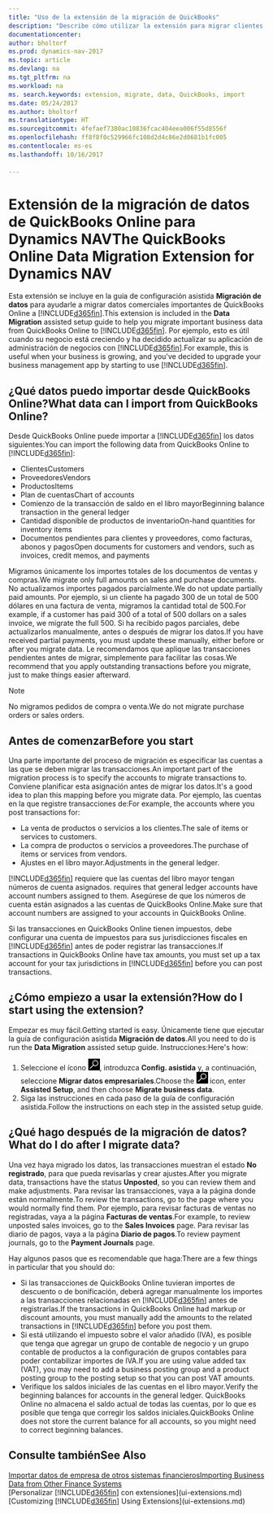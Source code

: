 ```yaml
---
title: "Uso de la extensión de la migración de QuickBooks"
description: "Describe cómo utilizar la extensión para migrar clientes, proveedores, elementos y cuentas de QuickBooks Online a Dynamics NAV."
documentationcenter: 
author: bholtorf
ms.prod: dynamics-nav-2017
ms.topic: article
ms.devlang: na
ms.tgt_pltfrm: na
ms.workload: na
ms. search.keywords: extension, migrate, data, QuickBooks, import
ms.date: 05/24/2017
ms.author: bholtorf
ms.translationtype: HT
ms.sourcegitcommit: 4fefaef7380ac10836fcac404eea006f55d8556f
ms.openlocfilehash: ff8f8f0c529966fc108d2d4c86e2d0681b1fc005
ms.contentlocale: es-es
ms.lasthandoff: 10/16/2017

---
```


# <a name="the-quickbooks-online-data-migration-extension-for-dynamics-nav"></a><span data-ttu-id="e21fc-103">Extensión de la migración de datos de QuickBooks Online para Dynamics NAV</span><span class="sxs-lookup"><span data-stu-id="e21fc-103">The QuickBooks Online Data Migration Extension for Dynamics NAV</span></span>
<span data-ttu-id="e21fc-104">Esta extensión se incluye en la guía de configuración asistida **Migración de datos** para ayudarle a migrar datos comerciales importantes de QuickBooks Online a [!INCLUDE[d365fin](includes/d365fin_md.md)].</span><span class="sxs-lookup"><span data-stu-id="e21fc-104">This extension is included in the **Data Migration** assisted setup guide to help you migrate important business data from QuickBooks Online to [!INCLUDE[d365fin](includes/d365fin_md.md)].</span></span> <span data-ttu-id="e21fc-105">Por ejemplo, esto es útil cuando su negocio está creciendo y ha decidido actualizar su aplicación de administración de negocios con [!INCLUDE[d365fin](includes/d365fin_md.md)].</span><span class="sxs-lookup"><span data-stu-id="e21fc-105">For example, this is useful when your business is growing, and you've decided to upgrade your business management app by starting to use [!INCLUDE[d365fin](includes/d365fin_md.md)].</span></span>

## <a name="what-data-can-i-import-from-quickbooks-online"></a><span data-ttu-id="e21fc-106">¿Qué datos puedo importar desde QuickBooks Online?</span><span class="sxs-lookup"><span data-stu-id="e21fc-106">What data can I import from QuickBooks Online?</span></span>
<span data-ttu-id="e21fc-107">Desde QuickBooks Online puede importar a [!INCLUDE[d365fin](includes/d365fin_md.md)] los datos siguientes:</span><span class="sxs-lookup"><span data-stu-id="e21fc-107">You can import the following data from QuickBooks Online to [!INCLUDE[d365fin](includes/d365fin_md.md)]:</span></span>  

* <span data-ttu-id="e21fc-108">Clientes</span><span class="sxs-lookup"><span data-stu-id="e21fc-108">Customers</span></span>
* <span data-ttu-id="e21fc-109">Proveedores</span><span class="sxs-lookup"><span data-stu-id="e21fc-109">Vendors</span></span>
* <span data-ttu-id="e21fc-110">Productos</span><span class="sxs-lookup"><span data-stu-id="e21fc-110">Items</span></span>
* <span data-ttu-id="e21fc-111">Plan de cuentas</span><span class="sxs-lookup"><span data-stu-id="e21fc-111">Chart of accounts</span></span> 
* <span data-ttu-id="e21fc-112">Comienzo de la transacción de saldo en el libro mayor</span><span class="sxs-lookup"><span data-stu-id="e21fc-112">Beginning balance transaction in the general ledger</span></span>
* <span data-ttu-id="e21fc-113">Cantidad disponible de productos de inventario</span><span class="sxs-lookup"><span data-stu-id="e21fc-113">On-hand quantities for inventory items</span></span>
* <span data-ttu-id="e21fc-114">Documentos pendientes para clientes y proveedores, como facturas, abonos y pagos</span><span class="sxs-lookup"><span data-stu-id="e21fc-114">Open documents for customers and vendors, such as invoices, credit memos, and payments</span></span>

<span data-ttu-id="e21fc-115">Migramos únicamente los importes totales de los documentos de ventas y compras.</span><span class="sxs-lookup"><span data-stu-id="e21fc-115">We migrate only full amounts on sales and purchase documents.</span></span> <span data-ttu-id="e21fc-116">No actualizamos importes pagados parcialmente.</span><span class="sxs-lookup"><span data-stu-id="e21fc-116">We do not update partially paid amounts.</span></span> <span data-ttu-id="e21fc-117">Por ejemplo, si un cliente ha pagado 300 de un total de 500 dólares en una factura de venta, migramos la cantidad total de 500.</span><span class="sxs-lookup"><span data-stu-id="e21fc-117">For example, if a customer has paid 300 of a total of 500 dollars on a sales invoice, we migrate the full 500.</span></span> <span data-ttu-id="e21fc-118">Si ha recibido pagos parciales, debe actualizarlos manualmente, antes o después de migrar los datos.</span><span class="sxs-lookup"><span data-stu-id="e21fc-118">If you have received partial payments, you must update these manually, either before or after you migrate data.</span></span> <span data-ttu-id="e21fc-119">Le recomendamos que aplique las transacciones pendientes antes de migrar, simplemente para facilitar las cosas.</span><span class="sxs-lookup"><span data-stu-id="e21fc-119">We recommend that you apply outstanding transactions before you migrate, just to make things easier afterward.</span></span>

> [!NOTE]  
>   <span data-ttu-id="e21fc-120">No migramos pedidos de compra o venta.</span><span class="sxs-lookup"><span data-stu-id="e21fc-120">We do not migrate purchase orders or sales orders.</span></span>

## <a name="before-you-start"></a><span data-ttu-id="e21fc-121">Antes de comenzar</span><span class="sxs-lookup"><span data-stu-id="e21fc-121">Before you start</span></span>
<span data-ttu-id="e21fc-122">Una parte importante del proceso de migración es especificar las cuentas a las que se deben migrar las transacciones.</span><span class="sxs-lookup"><span data-stu-id="e21fc-122">An important part of the migration process is to specify the accounts to migrate transactions to.</span></span> <span data-ttu-id="e21fc-123">Conviene planificar esta asignación antes de migrar los datos.</span><span class="sxs-lookup"><span data-stu-id="e21fc-123">It's a good idea to plan this mapping before you migrate data.</span></span> <span data-ttu-id="e21fc-124">Por ejemplo, las cuentas en la que registre transacciones de:</span><span class="sxs-lookup"><span data-stu-id="e21fc-124">For example, the accounts where you post transactions for:</span></span>  
  
* <span data-ttu-id="e21fc-125">La venta de productos o servicios a los clientes.</span><span class="sxs-lookup"><span data-stu-id="e21fc-125">The sale of items or services to customers.</span></span>
* <span data-ttu-id="e21fc-126">La compra de productos o servicios a proveedores.</span><span class="sxs-lookup"><span data-stu-id="e21fc-126">The purchase of items or services from vendors.</span></span>  
* <span data-ttu-id="e21fc-127">Ajustes en el libro mayor.</span><span class="sxs-lookup"><span data-stu-id="e21fc-127">Adjustments in the general ledger.</span></span>  

[!INCLUDE[d365fin](includes/d365fin_md.md)]<span data-ttu-id="e21fc-128"> requiere que las cuentas del libro mayor tengan números de cuenta asignados.</span><span class="sxs-lookup"><span data-stu-id="e21fc-128"> requires that general ledger accounts have account numbers assigned to them.</span></span> <span data-ttu-id="e21fc-129">Asegúrese de que los números de cuenta están asignados a las cuentas de QuickBooks Online.</span><span class="sxs-lookup"><span data-stu-id="e21fc-129">Make sure that account numbers are assigned to your accounts in QuickBooks Online.</span></span>

<span data-ttu-id="e21fc-130">Si las transacciones en QuickBooks Online tienen impuestos, debe configurar una cuenta de impuestos para sus jurisdicciones fiscales en [!INCLUDE[d365fin](includes/d365fin_md.md)] antes de poder registrar las transacciones.</span><span class="sxs-lookup"><span data-stu-id="e21fc-130">If transactions in QuickBooks Online have tax amounts, you must set up a tax account for your tax jurisdictions in [!INCLUDE[d365fin](includes/d365fin_md.md)] before you can post transactions.</span></span>

## <a name="how-do-i-start-using-the-extension"></a><span data-ttu-id="e21fc-131">¿Cómo empiezo a usar la extensión?</span><span class="sxs-lookup"><span data-stu-id="e21fc-131">How do I start using the extension?</span></span>
<span data-ttu-id="e21fc-132">Empezar es muy fácil.</span><span class="sxs-lookup"><span data-stu-id="e21fc-132">Getting started is easy.</span></span> <span data-ttu-id="e21fc-133">Únicamente tiene que ejecutar la guía de configuración asistida **Migración de datos**.</span><span class="sxs-lookup"><span data-stu-id="e21fc-133">All you need to do is run the **Data Migration** assisted setup guide.</span></span> <span data-ttu-id="e21fc-134">Instrucciones:</span><span class="sxs-lookup"><span data-stu-id="e21fc-134">Here's how:</span></span>

1. <span data-ttu-id="e21fc-135">Seleccione el ícono ![Buscar página o informe](media/ui-search/search_small.png "Buscar página o informe"), introduzca **Config. asistida** y, a continuación, seleccione **Migrar datos empresariales**.</span><span class="sxs-lookup"><span data-stu-id="e21fc-135">Choose the ![Search for Page or Report](media/ui-search/search_small.png "Search for Page or Report icon") icon, enter **Assisted Setup**, and then choose **Migrate business data**.</span></span>
2. <span data-ttu-id="e21fc-136">Siga las instrucciones en cada paso de la guía de configuración asistida.</span><span class="sxs-lookup"><span data-stu-id="e21fc-136">Follow the instructions on each step in the assisted setup guide.</span></span>

## <a name="what-do-i-do-after-i-migrate-data"></a><span data-ttu-id="e21fc-137">¿Qué hago después de la migración de datos?</span><span class="sxs-lookup"><span data-stu-id="e21fc-137">What do I do after I migrate data?</span></span>
<span data-ttu-id="e21fc-138">Una vez haya migrado los datos, las transacciones muestran el estado **No registrado**, para que pueda revisarlas y crear ajustes.</span><span class="sxs-lookup"><span data-stu-id="e21fc-138">After you migrate data, transactions have the status **Unposted**, so you can review them and make adjustments.</span></span> <span data-ttu-id="e21fc-139">Para revisar las transacciones, vaya a la página donde están normalmente.</span><span class="sxs-lookup"><span data-stu-id="e21fc-139">To review the transactions, go to the page where you would normally find them.</span></span> <span data-ttu-id="e21fc-140">Por ejemplo, para revisar facturas de ventas no registradas, vaya a la página **Facturas de ventas**.</span><span class="sxs-lookup"><span data-stu-id="e21fc-140">For example, to review unposted sales invoices, go to the **Sales Invoices** page.</span></span> <span data-ttu-id="e21fc-141">Para revisar las diario de pagos, vaya a la página **Diario de pagos**.</span><span class="sxs-lookup"><span data-stu-id="e21fc-141">To review payment journals, go to the **Payment Journals** page.</span></span>   

<span data-ttu-id="e21fc-142">Hay algunos pasos que es recomendable que haga:</span><span class="sxs-lookup"><span data-stu-id="e21fc-142">There are a few things in particular that you should do:</span></span>

* <span data-ttu-id="e21fc-143">Si las transacciones de QuickBooks Online tuvieran importes de descuento o de bonificación, deberá agregar manualmente los importes a las transacciones relacionadas en [!INCLUDE[d365fin](includes/d365fin_md.md)] antes de registrarlas.</span><span class="sxs-lookup"><span data-stu-id="e21fc-143">If the transactions in QuickBooks Online had markup or discount amounts, you must manually add the amounts to the related transactions in [!INCLUDE[d365fin](includes/d365fin_md.md)] before you post them.</span></span>
* <span data-ttu-id="e21fc-144">Si está utilizando el impuesto sobre el valor añadido (IVA), es posible que tenga que agregar un grupo de contable de negocio y un grupo contable de productos a la configuración de grupos contables para poder contabilizar importes de IVA.</span><span class="sxs-lookup"><span data-stu-id="e21fc-144">If you are using value added tax (VAT), you may need to add a business posting group and a product posting group to the posting setup so that you can post VAT amounts.</span></span>
* <span data-ttu-id="e21fc-145">Verifique los saldos iniciales de las cuentas en el libro mayor.</span><span class="sxs-lookup"><span data-stu-id="e21fc-145">Verify the beginning balances for accounts in the general ledger.</span></span> <span data-ttu-id="e21fc-146">QuickBooks Online no almacena el saldo actual de todas las cuentas, por lo que es posible que tenga que corregir los saldos iniciales.</span><span class="sxs-lookup"><span data-stu-id="e21fc-146">QuickBooks Online does not store the current balance for all accounts, so you might need to correct beginning balances.</span></span>

## <a name="see-also"></a><span data-ttu-id="e21fc-147">Consulte también</span><span class="sxs-lookup"><span data-stu-id="e21fc-147">See Also</span></span>
[<span data-ttu-id="e21fc-148">Importar datos de empresa de otros sistemas financieros</span><span class="sxs-lookup"><span data-stu-id="e21fc-148">Importing Business Data from Other Finance Systems</span></span>](upload-data.md)  
<span data-ttu-id="e21fc-149">[Personalizar [!INCLUDE[d365fin](includes/d365fin_md.md)] con extensiones](ui-extensions.md)</span><span class="sxs-lookup"><span data-stu-id="e21fc-149">[Customizing [!INCLUDE[d365fin](includes/d365fin_md.md)] Using Extensions](ui-extensions.md)</span></span>  

